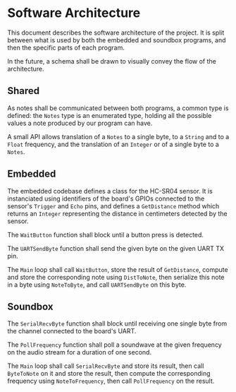 Software Architecture
=====================

This document describes the software architecture of the project. It is split
between what is used by both the embedded and soundbox programs, and then the
specific parts of each program.

In the future, a schema shall be drawn to visually convey the flow of the
architecture.

Shared
------

As notes shall be communicated between both programs, a common type is defined:
the `Notes` type is an enumerated type, holding all the possible values a note
produced by our program can have.

A small API allows translation of a `Notes` to a single byte, to a `String` and
to a `Float` frequency, and the translation of an `Integer` or of a single byte
to a `Notes`.

Embedded
--------

The embedded codebase defines a class for the HC-SR04 sensor. It is
instanciated using identifiers of the board's GPIOs connected to the sensor's
`Trigger` and `Echo` pins, and defines a `GetDistance` method which returns an
`Integer` representing the distance in centimeters detected by the sensor.

The `WaitButton` function shall block until a button press is detected.

The `UARTSendByte` function shall send the given byte on the given UART TX pin.

The `Main` loop shall call `WaitButton`, store the result of `GetDistance`,
compute and store the corresponding note using `DistToNote`, then serialize
this note in a byte using `NoteToByte`, and call `UARTSendByte` on this byte.

Soundbox
--------

The `SerialRecvByte` function shall block until receiving one single byte from
the channel connected to the board's UART.

The `PollFrequency` function shall poll a soundwave at the given frequency on
the audio stream for a duration of one second.

The `Main` loop shall call `SerialRecvByte` and store its result, then call
`ByteToNote` on it and store the result, then compute the corresponding
frequency using `NoteToFrequency`, then call `PollFrequency` on the result.

